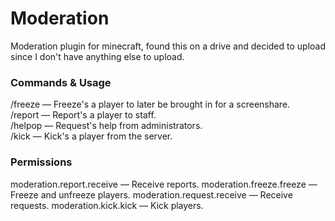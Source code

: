 # Moderation

Moderation plugin for minecraft, found this on a drive and decided to upload since I don't have anything else to upload.

### Commands & Usage

/freeze <player> — Freeze's a player to later be brought in for a screenshare.<br/>
/report <player> <reason> —  Report's a player to staff.<br/>
/helpop <message> —  Request's help from administrators.<br/>
/kick <player> <reason> —  Kick's a player from the server.<br/>
  
### Permissions
moderation.report.receive — Receive reports.
moderation.freeze.freeze — Freeze and unfreeze players.
moderation.request.receive — Receive requests.
moderation.kick.kick — Kick players.
